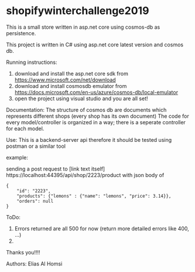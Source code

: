 # shopifywinterchallenge2019
This is a small store written in asp.net core using cosmos-db as persistence.

This project is written in C# using asp.net core latest version and cosmos db.

Running instructions:
1. download and install the asp.net core sdk from https://www.microsoft.com/net/download
2. download and install cosmosdb emulator from https://docs.microsoft.com/en-us/azure/cosmos-db/local-emulator
3. open the project using visual studio and you are all set!

Documentation:
The structure of cosmos db are documents which represents different shops (every shop has its own document)
The code for every model/controller is organized in a way; there is a seperate controller for each model.

Use:
This is a backend-server api therefore it should be tested using postman or a similar tool

example:

sending a post request to [link text itself] https://localhost:44395/api/shop/2223/product
with json body of
```
{
	"id": "2223",
	"products": {"lemons" : {"name": "lemons", "price": 3.14}},
	"orders": null
}
```

ToDo:
1. Errors returned are all 500 for now (return more detailed errors like 400, ...)
2. 

Thanks you!!!!


Authors:
Elias Al Homsi
